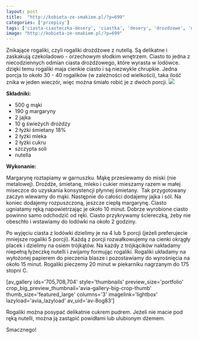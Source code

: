 ```yaml
---
layout: post
title:  "http://kobieta-ze-smakiem.pl/?p=699"
categories: ['przepisy']
tags: ['ciasta-ciasteczka-desery', 'ciastka', 'desery', 'drozdzowe', 'na-slodko', 'nutella', 'przepisy']
image: "http://kobieta-ze-smakiem.pl/?p=699"
---
```

Znikające rogaliki, czyli rogaliki drożdżowe z nutellą. Są delikatne i zaskakują czekoladowo - orzechowym słodkim wnętrzem. Ciasto to jedna z niecodziennych odmian ciasta drożdżowego, które wyrasta w lodówce. dzięki temu rogaliki maja cienkie ciasto i są niezwykle chrupkie. Jedna porcja to około 30 - 40 rogalików (w zależności od wielkości), taka ilość znika w jeden wieczór, więc można śmiało robić je z dwóch porcji.
![](https://kobietazesmakiem.pl/wp-content/uploads/2015/04/rogaliki-z-nutella-21-300x222.jpg)



**Składniki:**
* 500 g mąki
* 190 g margaryny
* 2 jajka
* 10 g świeżych drożdży
* 2 łyżki śmietany 18%
* 2 łyżki mleka
* 2 łyżki cukru
* szczypta soli
* nutella


**Wykonanie:**

Margarynę roztapiamy w garnuszku. Mąkę przesiewamy do miski (nie metalowej). Drożdże, śmietanę, mleko i cukier mieszamy razem w małej miseczce do uzyskania konsystencji płynnej śmietany.  Tak przygotowany zaczyn wlewamy do mąki. Następnie do całości dodajemy jajka i sól. Na koniec dodajemy rozpuszczoną, jeszcze ciepłą margarynę. Ciasto ugniatamy ręką napowietrzając je około 10 minut. Dobrze wyrobione ciasto powinno samo odchodzić od ręki. Ciasto przykrywamy ściereczką, żeby nie obeschło i wstawiamy do lodówki na około 2 godziny.

Po wyjęciu ciasta z lodówki dzielimy je na 4 lub 5 porcji (jeżeli preferujecie mniejsze rogaliki 5 porcji). Każdą z porcji rozwałkowujemy na cienki okrągły placek i dzielimy na osiem trójkątów. Na każdy z trójkącików nakładamy niepełną łyżeczkę nutelli i zwijamy formując rogaliki. Rogaliki układamy na wyłożonej papierem do pieczenia blasze i pozostawiamy do wyrośnięcia na około 15 minut. Rogaliki pieczemy 20 minut w piekarniku nagrzanym do 175 stopni C.

[av\_gallery ids='705,708,704' style='thumbnails' preview\_size='portfolio' crop\_big\_preview\_thumbnail='avia-gallery-big-crop-thumb' thumb\_size='featured\_large' columns='3' imagelink='lightbox' lazyload='avia\_lazyload' av\_uid='av-8og83']

Rogaliki można posypać delikatnie cukrem pudrem. Jeżeli nie macie pod ręką nutelli, można ją zastąpić powidłami lub ulubionym dżemem.

Smacznego!
    
